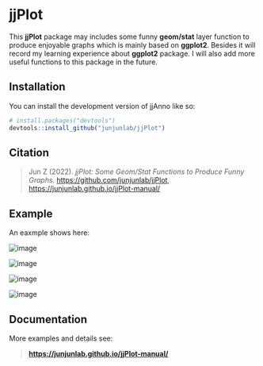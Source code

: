 # jjPlot

<!-- badges: start -->
<!-- badges: end -->

This **jjPlot** package may includes some funny **geom/stat** layer function to produce enjoyable graphs which is mainly based on **ggplot2**. Besides it will record my learning experience about **ggplot2** package. I will also add more useful functions to this package in the future.

## Installation

You can install the development version of jjAnno like so:

``` r
# install.packages("devtools")
devtools::install_github("junjunlab/jjPlot")
```

## Citation

> Jun Z (2022). *jjPlot: Some Geom/Stat Functions to Produce Funny Graphs.*  https://github.com/junjunlab/jjPlot, https://junjunlab.github.io/jjPlot-manual/

## Example

An eaxmple shows here:

![image](https://user-images.githubusercontent.com/64965509/184105867-6d4cb403-35c4-441f-bc03-78820ca7eab4.png)

![image](https://user-images.githubusercontent.com/64965509/185117157-40bf0dbc-36db-4f29-99e0-f9e8c1d32049.png)

![image](https://user-images.githubusercontent.com/64965509/185117040-734f828d-24ae-42dc-ac67-3a790a4237d6.png)

![image](https://user-images.githubusercontent.com/64965509/186312112-6dfa2992-afea-4e33-91ee-853e6ba965b9.png)

## Documentation

More examples and details see:

> **https://junjunlab.github.io/jjPlot-manual/**
